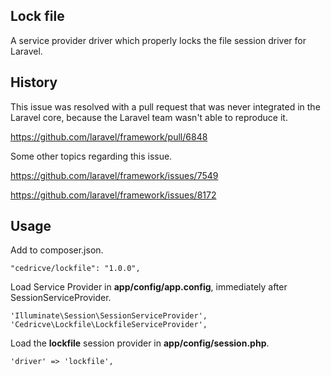 Lock file
------------

A service provider driver which properly locks the file session driver for Laravel.

History
------------

This issue was resolved with a pull request that was never integrated in the Laravel core, because the Laravel team wasn't able to reproduce it.

https://github.com/laravel/framework/pull/6848

Some other topics regarding this issue.

https://github.com/laravel/framework/issues/7549

https://github.com/laravel/framework/issues/8172

Usage
------------

Add to composer.json.

	"cedricve/lockfile": "1.0.0",
  
Load Service Provider in **app/config/app.config**, immediately after SessionServiceProvider.

    'Illuminate\Session\SessionServiceProvider',
    'Cedricve\Lockfile\LockfileServiceProvider',
    
Load the **lockfile** session provider in **app/config/session.php**.

    'driver' => 'lockfile',
